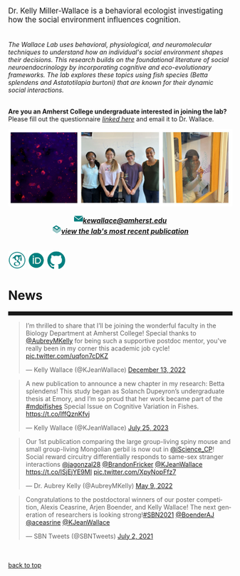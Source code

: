 <body>
		
<div class="container">
<div class="blurb">
<p style="text-align:left;font-size:120%">Dr. Kelly Miller-Wallace is a behavioral ecologist investigating how the social environment influences cognition. <br><br>
	
<i>The Wallace Lab uses behavioral, physiological, and neuromolecular techniques to understand how an individual's social environment shapes their decisions. This research builds on the foundational literature of social neuroendocrinology by incorporating cognitive and eco-evolutionary frameworks. The lab explores these topics using fish species (Betta splendens and Astatotilapia burtoni) that are known for their dynamic social interactions. <br><br></i>

<b>Are you an Amherst College undergraduate interested in joining the lab?</b> Please fill out the questionnaire <a href="https://kellyjwallace.github.io/images/Wallace_Lab_Questionnaire.pdf"><i>linked here</i></a> and email it to Dr. Wallace.

</p> 

<p><center><img src="/images/lab_photo_collage.JPG" width="1400"> </center></p>
	
<p style="text-align:center;font-size:110%">
<img src="/images/social_media_icons/gmail.png" width="20" height="20"><a href="mailto:kewallace@amherst.edu"><i><b>kewallace@amherst.edu</b></i></a><br>
	<img src="/images/social_media_icons/book.png" width="20" height="20"><a href="https://link.springer.com/article/10.1007/s00213-023-06513-5"><i><b>view the lab's most recent publication</b></i></a><br><br>
	
<a href="https://scholar.google.com/citations?user=y8kYZGAAAAAJ&hl=en&oi=ao"> <img src="/images/social_media_icons/googlescholar.png" width="40" height="40"></a>
<a href="https://orcid.org/0000-0002-2361-1213"> <img src="/images/social_media_icons/orcid.png" width="40" height="40"></a>
<a href="https://github.com/kellyjwallace/"> <img src="/images/social_media_icons/github.png" width="40" height="40"></a>
	
<h1>News</h1>
<hr style="height:9px;color:#84949B">

<blockquote class="twitter-tweet"><p lang="en" dir="ltr">I’m thrilled to share that I’ll be joining the wonderful faculty in the Biology Department at Amherst College! Special thanks to <a href="https://twitter.com/AubreyMKelly?ref_src=twsrc%5Etfw">@AubreyMKelly</a> for being such a supportive postdoc mentor, you&#39;ve really been in my corner this academic job cycle! <a href="https://t.co/uqfon7cDKZ">pic.twitter.com/uqfon7cDKZ</a></p>&mdash; Kelly Wallace (@KJeanWallace) <a href="https://twitter.com/KJeanWallace/status/1602474853642149889?ref_src=twsrc%5Etfw">December 13, 2022</a></blockquote> <script async src="https://platform.twitter.com/widgets.js" charset="utf-8"></script>

<blockquote class="twitter-tweet"><p lang="en" dir="ltr">A new publication to announce a new chapter in my research: Betta splendens! This study began as Solanch Dupeyron’s undergraduate thesis at Emory, and I’m so proud that her work became part of the <a href="https://twitter.com/hashtag/mdpifishes?src=hash&amp;ref_src=twsrc%5Etfw">#mdpifishes</a> Special Issue on Cognitive Variation in Fishes. <a href="https://t.co/lffQznKfvj">https://t.co/lffQznKfvj</a></p>&mdash; Kelly Wallace (@KJeanWallace) <a href="https://twitter.com/KJeanWallace/status/1683871814030688263?ref_src=twsrc%5Etfw">July 25, 2023</a></blockquote> <script async src="https://platform.twitter.com/widgets.js" charset="utf-8"></script>
	
<blockquote class="twitter-tweet"><p lang="en" dir="ltr">Our 1st publication comparing the large group-living spiny mouse and small group-living Mongolian gerbil is now out in <a href="https://twitter.com/iScience_CP?ref_src=twsrc%5Etfw">@iScience_CP</a>! Social reward circuitry differentially responds to same-sex stranger interactions <a href="https://twitter.com/jagonzal28?ref_src=twsrc%5Etfw">@jagonzal28</a> <a href="https://twitter.com/BrandonFricker?ref_src=twsrc%5Etfw">@BrandonFricker</a> <a href="https://twitter.com/KJeanWallace?ref_src=twsrc%5Etfw">@KJeanWallace</a> <a href="https://t.co/lSjEjYE9MI">https://t.co/lSjEjYE9MI</a> <a href="https://t.co/XpyNopFfz7">pic.twitter.com/XpyNopFfz7</a></p>&mdash; Dr. Aubrey Kelly (@AubreyMKelly) <a href="https://twitter.com/AubreyMKelly/status/1523705293279965184?ref_src=twsrc%5Etfw">May 9, 2022</a></blockquote> <script async src="https://platform.twitter.com/widgets.js" charset="utf-8"></script>	
	
<blockquote class="twitter-tweet"><p lang="en" dir="ltr">Congratulations to the postdoctoral winners of our poster competition, Alexis Ceasrine, Arjen Boender, and Kelly Wallace! The next generation of researchers is looking strong!<a href="https://twitter.com/hashtag/SBN2021?src=hash&amp;ref_src=twsrc%5Etfw">#SBN2021</a> <a href="https://twitter.com/BoenderAJ?ref_src=twsrc%5Etfw">@BoenderAJ</a> <a href="https://twitter.com/aceasrine?ref_src=twsrc%5Etfw">@aceasrine</a> <a href="https://twitter.com/KJeanWallace?ref_src=twsrc%5Etfw">@KJeanWallace</a></p>&mdash; SBN Tweets (@SBNTweets) <a href="https://twitter.com/SBNTweets/status/1411037118378516480?ref_src=twsrc%5Etfw">July 2, 2021</a></blockquote> <script async src="https://platform.twitter.com/widgets.js" charset="utf-8"></script>
<br><br><a href="../">back to top</a>
